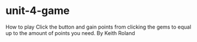 # unit-4-game
How to play Click the button and gain points from clicking the gems to equal up to the amount of points you need.
By Keith Roland
